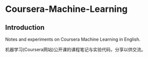 # Coursera-Machine-Learning

## Introduction

Notes and experiments on Coursera Machine Learning in English.

机器学习(Coursera网站)公开课的课程笔记与实验代码，分享以供交流。
